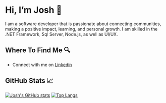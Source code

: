 # Hi, I’m Josh :wave:

I am a software developer that is passionate about connecting communities, making a positive impact, learning, and personal growth. 
I am skilled in the .NET Framework, Sql Server, Node.js, as well as UI/UX.

## Where To Find Me :mag:
- Connect with me on [Linkedin](https://www.linkedin.com/in/joshua-vaughn-dev) 

## GitHub Stats :chart_with_upwards_trend:
[![Josh's GitHub stats](https://github-readme-stats.vercel.app/api?username=Jawsh-Dev&show_icons=true&theme=vue-dark&hide_border=true&hide_title=true)](https://github-readme-stats.vercel.app/api?username=Jawsh-Dev)
[![Top Langs](https://github-readme-stats.vercel.app/api/top-langs/?username=Jawsh-Dev&show_icons=true&theme=vue-dark&hide_border=true&hide_title=true)](https://github-readme-stats.vercel.app/api/top-langs/?username=Jawsh-Dev)

